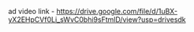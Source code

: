 ad video link - https://drive.google.com/file/d/1uBX-yX2EHpCVf0Li_sWvC0bhi9sFtmlD/view?usp=drivesdk
